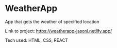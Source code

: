 
# WeatherApp
App that gets the weather of specified location

Link to project: https://weatherapp-jasonl.netlify.app/

Tech used: HTML, CSS, REACT
